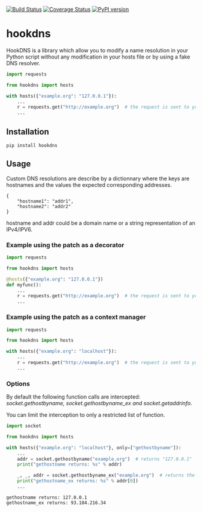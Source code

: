 [![Build Status](https://github.com/cle-b/hookdns/workflows/Build/badge.svg?branch=main)](https://github.com/cle-b/hookdns/actions?query=workflow%3ABuild) [![Coverage Status](https://coveralls.io/repos/github/cle-b/hookdns/badge.svg?branch=main)](https://coveralls.io/github/cle-b/hookdns?branch=main) [![PyPI version](https://badge.fury.io/py/hookdns.svg)](https://pypi.org/project/hookdns/)

# hookdns

HookDNS is a library which allow you to modify a name resolution in your Python script without any modification in your hosts file or by using a fake DNS resolver.

```python
import requests

from hookdns import hosts

with hosts({"example.org": "127.0.0.1"}):
    ...
    r = requests.get("http://example.org")  # the request is sent to your local server
    ...
```

## Installation

```
pip install hookdns
```

## Usage

Custom DNS resolutions are describe by a dictionnary where the keys are hostnames
and the values the expected corresponding addresses.    

    {
        "hostname1": "addr1",
        "hostname2": "addr2"
    }

hostname and addr could be a domain name or a string representation of an IPv4/IPV6.

### Example using the patch as a decorator

```python
import requests

from hookdns import hosts

@hosts({"example.org": "127.0.0.1"})
def myfunc():
    ...
    r = requests.get("http://example.org")  # the request is sent to your local server
    ...
```

### Example using the patch as a context manager

```python
import requests

from hookdns import hosts

with hosts({"example.org": "localhost"}):
    ...
    r = requests.get("http://example.org")  # the request is sent to your local server
    ...
```
### Options

By default the following function calls are intercepted: *socket.gethostbyname, socket.gethostbyname_ex and socket.getaddrinfo*.

You can limit the interception to only a restricted list of function.

```python
import socket

from hookdns import hosts

with hosts({"example.org": "localhost"}, only=["gethostbyname"]):
    ...
    addr = socket.gethostbyname("example.org")  # returns "127.0.0.1"
    print("gethostname returns: %s" % addr)

    _, _, addr = socket.gethostbyname_ex("example.org")  # returns the real ip address for example.org
    print("gethostname_ex returns: %s" % addr[0])
    ...    
```
```
gethostname returns: 127.0.0.1
gethostname_ex returns: 93.184.216.34
```
